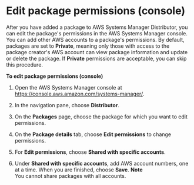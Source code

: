 # Edit package permissions \(console\)<a name="distributor-working-with-packages-ep"></a>

After you have added a package to AWS Systems Manager Distributor, you can edit the package's permissions in the AWS Systems Manager console\. You can add other AWS accounts to a package's permissions\. By default, packages are set to **Private**, meaning only those with access to the package creator's AWS account can view package information and update or delete the package\. If **Private** permissions are acceptable, you can skip this procedure\.

**To edit package permissions \(console\)**

1. Open the AWS Systems Manager console at [https://console\.aws\.amazon\.com/systems\-manager/](https://console.aws.amazon.com/systems-manager/)\.

1. In the navigation pane, choose **Distributor**\.

1. On the **Packages** page, choose the package for which you want to edit permissions\.

1. On the **Package details** tab, choose **Edit permissions** to change permissions\.

1. For **Edit permissions**, choose **Shared with specific accounts**\.

1. Under **Shared with specific accounts**, add AWS account numbers, one at a time\. When you are finished, choose **Save**\.
**Note**  
You cannot share packages with all accounts\.